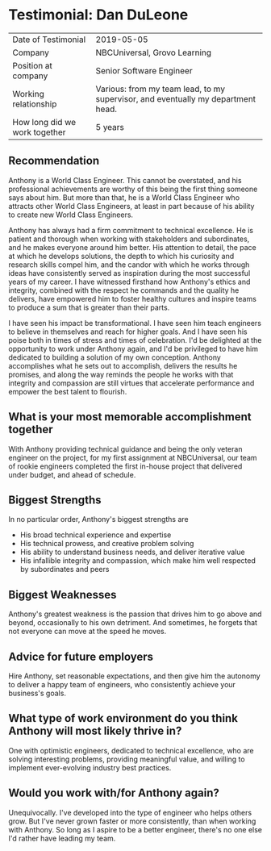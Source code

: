 # Testimonial: Dan DuLeone

|||
|-------------------------------|---------------------------------------------------------------------------------------------|
| Date of Testimonial           | 2019-05-05                                                           |
| Company                       | NBCUniversal, Grovo Learning                                                          |
| Position at company           | Senior Software Engineer                                               |
| Working relationship          | Various: from my team lead, to my supervisor, and eventually my department head. |
| How long did we work together | 5 years |

## Recommendation

Anthony is a World Class Engineer. This cannot be overstated, and his professional achievements are worthy of this being the first thing someone says about him. But more than that, he is a World Class Engineer who attracts other World Class Engineers, at least in part because of his ability to create new World Class Engineers.

Anthony has always had a firm commitment to technical excellence. He is patient and thorough when working with stakeholders and subordinates, and he makes everyone around him better. His attention to detail, the pace at which he develops solutions, the depth to which his curiosity and research skills compel him, and the candor with which he works through ideas have consistently served as inspiration during the most successful years of my career. I have witnessed firsthand how Anthony's ethics and integrity, combined with the respect he commands and the quality he delivers, have empowered him to foster healthy cultures and inspire teams to produce a sum that is greater than their parts.

I have seen his impact be transformational. I have seen him teach engineers to believe in themselves and reach for higher goals. And I have seen his poise both in times of stress and times of celebration. I'd be delighted at the opportunity to work under Anthony again, and I'd be privileged to have him dedicated to building a solution of my own conception. Anthony accomplishes what he sets out to accomplish, delivers the results he promises, and along the way reminds the people he works with that integrity and compassion are still virtues that accelerate performance and empower the best talent to flourish.

## What is your most memorable accomplishment together

With Anthony providing technical guidance and being the only veteran engineer on the project, for my first assignment at NBCUniversal, our team of rookie engineers completed the first in-house project that delivered under budget, and ahead of schedule.

## Biggest Strengths

In no particular order, Anthony's biggest strengths are

- His broad technical experience and expertise
- His technical prowess, and creative problem solving
- His ability to understand business needs, and deliver iterative value
- His infallible integrity and compassion, which make him well respected by subordinates and peers

## Biggest Weaknesses

Anthony's greatest weakness is the passion that drives him to go above and beyond, occasionally to his own detriment. And sometimes, he forgets that not everyone can move at the speed he moves.

## Advice for future employers

Hire Anthony, set reasonable expectations, and then give him the autonomy to deliver a happy team of engineers, who consistently achieve your business's goals.

## What type of work environment do you think Anthony will most likely thrive in?

One with optimistic engineers, dedicated to technical excellence, who are solving interesting problems, providing meaningful value, and willing to implement ever-evolving industry best practices.

## Would you work with/for Anthony again?

Unequivocally. I've developed into the type of engineer who helps others grow. But I've never grown faster or more consistently, than when working with Anthony. So long as I aspire to be a better engineer, there's no one else I'd rather have leading my team.